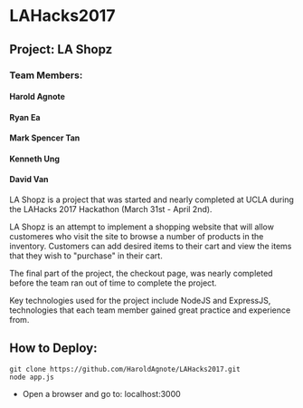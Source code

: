 # LAHacks2017

## Project: LA Shopz

### Team Members:

#### Harold Agnote

#### Ryan Ea

#### Mark Spencer Tan

#### Kenneth Ung

#### David Van


LA Shopz is a project that was started and nearly completed at UCLA during the LAHacks 2017 Hackathon (March 31st - April 2nd).

LA Shopz is an attempt to implement a shopping website that will allow customeres who visit the site to browse a number of products in the inventory. Customers can add desired items to their cart and view the items that they wish to "purchase" in their cart.

The final part of the project, the checkout page, was nearly completed before the team ran out of time to complete the project.

Key technologies used for the project include NodeJS and ExpressJS, technologies that each team member gained great practice and experience from.


## How to Deploy:

```
git clone https://github.com/HaroldAgnote/LAHacks2017.git
node app.js
```

 - Open a browser and go to: localhost:3000



